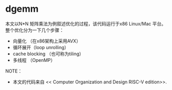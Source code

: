# dgemm

本文以N*N 矩阵乘法为例叙述优化的过程，该代码运行于x86 Linux/Mac 平台。 整个优化分为一下几个步骤：
- 向量化 （在x86架构上采用AVX）
- 循环展开（loop unrolling）
- cache blocking （也可称为tiling）
- 多线程 （OpenMP）

NOTE： 
- 本文的代码来自 << Computer Organization and Design RISC-V edition>>.

